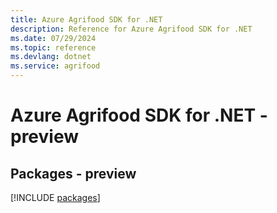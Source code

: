 ```yaml
---
title: Azure Agrifood SDK for .NET
description: Reference for Azure Agrifood SDK for .NET
ms.date: 07/29/2024
ms.topic: reference
ms.devlang: dotnet
ms.service: agrifood
---
```

# Azure Agrifood SDK for .NET - preview
## Packages - preview
[!INCLUDE [packages](agrifood-index.md)]